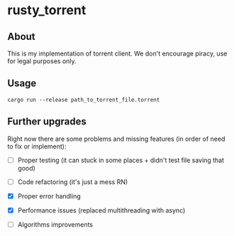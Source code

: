 # rusty_torrent

## About

This is my implementation of torrent client. We don't encourage piracy, use for legal purposes only.

## Usage

`cargo run --release path_to_torrent_file.torrent`

## Further upgrades

Right now there are some problems and missing features (in order of need to fix or implement): <br/>
- [ ] Proper testing (it can stuck in some places + didn't test file saving that good) <br/>
- [ ] Code refactoring (it's just a mess RN) <br/>
- [x] Proper error handling <br/>
- [x] Performance issues (replaced multithreading with async) <br/>
- [ ] Algorithms improvements <br/>

